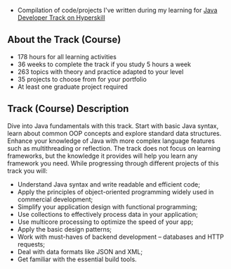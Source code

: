 - Compilation of code/projects I've written during my learning for [Java Developer Track on Hyperskill](https://hyperskill.org/tracks/17)

## About the Track (Course)
- 178 hours for all learning activities
- 36 weeks to complete the track if you study 5 hours a week
- 263 topics with theory and practice adapted to your level
- 35 projects to choose from for your portfolio
- At least one graduate project required

## Track (Course) Description
Dive into Java fundamentals with this track. Start with basic Java syntax, learn about common OOP concepts and explore standard data structures. Enhance your knowledge of Java with more complex language features such as multithreading or reflection. The track does not focus on learning frameworks, but the knowledge it provides will help you learn any framework you need. While progressing through different projects of this track you will:

- Understand Java syntax and write readable and efficient code;
- Apply the principles of object-oriented programming widely used in commercial development;
- Simplify your application design with functional programming;
- Use collections to effectively process data in your application;
- Use multicore processing to optimize the speed of your app;
- Apply the basic design patterns;
- Work with must-haves of backend development – databases and HTTP requests;
- Deal with data formats like JSON and XML;
- Get familiar with the essential build tools.
